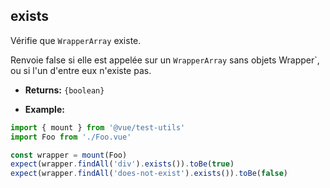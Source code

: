 ## exists

Vérifie que `WrapperArray` existe.

Renvoie false si elle est appelée sur un `WrapperArray` sans objets Wrapper`, ou si l'un d'entre eux n'existe pas.

- **Returns:** `{boolean}`

- **Example:**

```js
import { mount } from '@vue/test-utils'
import Foo from './Foo.vue'

const wrapper = mount(Foo)
expect(wrapper.findAll('div').exists()).toBe(true)
expect(wrapper.findAll('does-not-exist').exists()).toBe(false)
```
